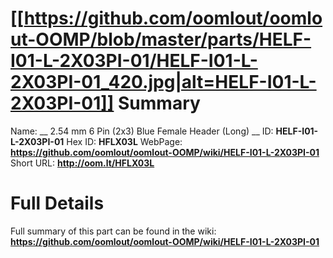 
[[https://github.com/oomlout/oomlout-OOMP/blob/master/parts/HELF-I01-L-2X03PI-01/HELF-I01-L-2X03PI-01_420.jpg|alt=HELF-I01-L-2X03PI-01]] 
Summary
=================

Name: __ 2.54 mm 6 Pin (2x3) Blue Female Header (Long) __
ID: __HELF-I01-L-2X03PI-01__
Hex ID: __HFLX03L__
WebPage: __https://github.com/oomlout/oomlout-OOMP/wiki/HELF-I01-L-2X03PI-01__
Short URL: __http://oom.lt/HFLX03L__

Full Details
==========================
Full summary of this part can be found in the wiki:   
__https://github.com/oomlout/oomlout-OOMP/wiki/HELF-I01-L-2X03PI-01__   

